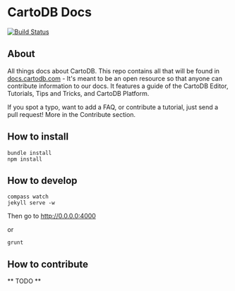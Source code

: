 # CartoDB Docs

[![Build Status](https://travis-ci.org/CartoDB/docs.svg?branch=master)](https://travis-ci.org/CartoDB/docs)

## About

All things docs about CartoDB. This repo contains all that will be found in [docs.cartodb.com](http://docs.cartodb.com/) - It's meant to be an open resource so that anyone can contribute information to our docs. It features a guide of the CartoDB Editor, Tutorials, Tips and Tricks, and CartoDB Platform. 

If you spot a typo, want to add a FAQ, or contribute a tutorial, just send a pull request! More in the Contribute section. 

## How to install

```
bundle install
npm install
```

## How to develop

```
compass watch
jekyll serve -w
```

Then go to http://0.0.0.0:4000

or

```
grunt
```

## How to contribute 

** TODO **
